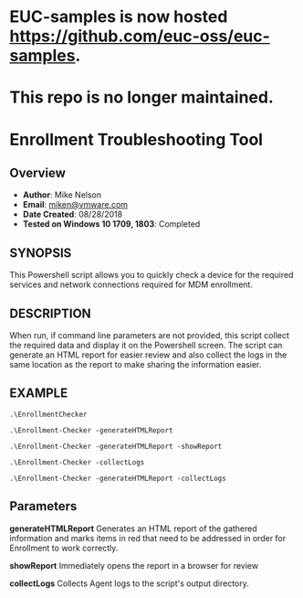 # EUC-samples is now hosted https://github.com/euc-oss/euc-samples.
# This repo is no longer maintained.

# Enrollment Troubleshooting Tool

## Overview
- **Author**: Mike Nelson
- **Email**: miken@vmware.com
- **Date Created**: 08/28/2018
- **Tested on Windows 10 1709, 1803**: Completed

## SYNOPSIS
This Powershell script allows you to quickly check a device for the required services and network connections required for MDM enrollment.

## DESCRIPTION
When run, if command line parameters are not provided, this script collect the required data and display it on the Powershell screen. The script can generate an HTML report for easier review and also collect the logs in the same location as the report to make sharing the information easier.

## EXAMPLE

    .\EnrollmentChecker

    .\Enrollment-Checker -generateHTMLReport

    .\Enrollment-Checker -generateHTMLReport -showReport

    .\Enrollment-Checker -collectLogs

    .\Enrollment-Checker -generateHTMLReport -collectLogs

## Parameters

**generateHTMLReport**
Generates an HTML report of the gathered information and marks items in red that need to be addressed in order for Enrollment to work correctly.

**showReport**
Immediately opens the report in a browser for review

**collectLogs**
Collects Agent logs to the script's output directory.